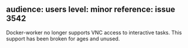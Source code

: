audience: users
level: minor
reference: issue 3542
---
Docker-worker no longer supports VNC access to interactive tasks.  This support has been broken for ages and unused.
